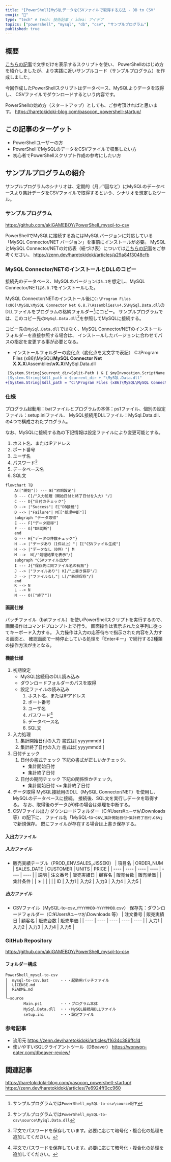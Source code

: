 ```yaml
---
title: "[PowerShell]MySQLデータをCSVファイルで取得する方法 - DB to CSV"
emoji: "🦾"
type: "tech" # tech: 技術記事 / idea: アイデア
topics: ["powershell", "mysql", "db", "csv", "サンプルプログラム"]
published: true
---
```

## 概要
[こちらの記事](https://haretokidoki-blog.com/pasocon_powershell-startup/)で文字だけを表示するスクリプトを使い、
PowerShellのはじめ方を紹介しましたが、より実践に近いサンプルコード（サンプルプログラム）を作成しました。

今回作成したPowerShellスクリプトはデータベース、MySQLよりデータを取得し、
CSVファイルでダウンロードするという内容です。

PowerShellの始め方（スタートアップ）としても、ご参考頂ければと思います。
https://haretokidoki-blog.com/pasocon_powershell-startup/
## この記事のターゲット
- PowerShellユーザーの方
- PowerShellでMySQLのデータをCSVファイルで収集したい方
- 初心者でPowerShellスクリプト作成の参考にしたい方
## サンプルプログラムの紹介
サンプルプログラムのシナリオは、定期的（月／1回など）にMySQLのデータベースより集計データをCSVファイルで取得するという、シナリオを想定したツール。
### サンプルプログラム
https://github.com/akiGAMEBOY/PowerShell_mysql-to-csv

PowerShellでMySQLに接続する為にはMySQLバージョンに対応している「MySQL Connector/NET バージョン」を事前にインストールが必要。
MySQLとMySQL Connector/NETの対応表（紐づけ表）については[こちらの記事](https://zenn.dev/haretokidoki/articles/a29a84f3048cfb)をご参考ください。
https://zenn.dev/haretokidoki/articles/a29a84f3048cfb
### MySQL Connector/NETのインストールとDLLのコピー
接続先のデータベース、MySQLのバージョンは`5.1`を想定し、MySQL Connector/NETは`6.8.7`をインストールした。

MySQL Connector/NETのインストール後に`C:\Program Files (x86)\MySQL\MySQL Connector Net 6.8.7\Assemblies\v4.5\MySql.Data.dll`のDLLファイルをプログラムの格納フォルダー[^1]にコピー。
サンプルプログラムでは、このコピー先の`MySql.Data.dll`[^2]を参照してMySQLに接続する。
[^1]: サンプルプログラムでは`PowerShell_mySQL-to-csv\source配下`
[^2]: サンプルプログラムでは`PowerShell_mySQL-to-csv\source\MySql.Data.dll`

コピー先の`MySql.Data.dll`ではなく、MySQL Connector/NETのインストールフォルダーを直接参照する場合は、
インストールしたバージョンに合わせてパスの指定を変更する事が必要となる。
- インストールフォルダーの変化点（変化点を太文字で表記）
C:\Program Files (x86)\MySQL\\**MySQL Connector Net X.X.X**\Assemblies\\**vX.X**\MySql.Data.dll
```diff powershell:DLLの参照先をインストールフォルダーに変更する場合（ファイル名：Main.ps1）
 [System.String]$current_dir=Split-Path ( & { $myInvocation.ScriptName } ) -parent                                      # 他でも使用している為、削除しない
-[System.String]$dll_path = $current_dir + "\MySQL.Data.dll"                                                            # コピー先
+[System.String]$dll_path = "C:\Program Files (x86)\MySQL\MySQL Connector Net 6.8.7\Assemblies\v4.5\MySql.Data.dll"     # インストール先
```
### 仕様
プログラム起動用：batファイルとプログラムの本体：ps1ファイル、個別の設定ファイル：setup.iniファイル、
MySQL接続用DLLファイル：MySql.Data.dll、
の4つで構成されたプログラム。

なお、MySQLに接続する為の下記情報は設定ファイルにより変更可能とする。
1. ホスト名、またはIPアドレス
1. ポート番号
1. ユーザ名
1. パスワード[^3]
1. データベース名
1. SQL文
[^3]: 平文でパスワードを保存しています。必要に応じて暗号化・複合化の処理を追加してください。

```mermaid
flowchart TB
    A(["開始"]) --- B["初期設定"]
    B --- C[/"入力処理（開始日付と終了日付を入力）"/]
    C --- D{"日付のチェック"}
    D --> |"Success"| E["DB接続"]
    D --> |"Failure"| M[["処理中断"]]
    subgraph "データ取得"
    E --- F["データ取得"]
    F --- G["DB切断"]
    end
    G --- H{"データの件数チェック"}
    H --> |"データあり（1件以上）"| I["CSVファイル生成"]
    H --> |"データなし（0件）"| M
    M -->  N[/"処理結果を表示"/]
    subgraph "CSVファイル出力"
    I --- J{"保存先に同ファイル名の有無"}
    J --> |"ファイルあり"| K[/"上書き保存"/]
    J --> |"ファイルなし"| L[/"新規保存"/]
    end
    K --> N
    L --> N
    N --- O(["終了"])
```
#### 画面仕様
バッチファイル（batファイル）を使いPowerShellスクリプトを実行するので、
画面操作はコマンドプロンプト上で行う。
画面操作は表示された文字列に従ってキーボード入力する。
入力操作は入力の応答待ちで指示された内容を入力する画面と、
確認画面で一時停止している処理を「Enterキー」で続行する2種類の操作方法が主となる。
#### 機能仕様
1. 初期設定
    - MySQL接続用のDLL読み込み
    - ダウンロードフォルダーのパスを取得
    - 設定ファイルの読み込み
        1. ホスト名、またはIPアドレス
        1. ポート番号
        1. ユーザ名
        1. パスワード[^3]
        1. データベース名
        1. SQL文
1. 入力処理
    1. 集計開始日付の入力
    書式は[ yyyymmdd ]
    1. 集計終了日付の入力
    書式は[ yyyymmdd ]
1. 日付チェック
    1. 日付の書式チェック
    下記の書式が正しいかチェック。
        - 集計開始日付
        - 集計終了日付
    1. 日付の期間チェック
    下記の関係性かチェック。
        - 集計開始日付 <= 集計終了日付
1. データ取得
MySQL接続用のDLL（MySQL Connector/NET）を使用し、MySQLのデータベースに接続。
接続後、SQL文を実行しデータを取得する。
なお、取得後のデータが0件の場合は処理を中断する。
1. CSVファイル出力
ダウンロードフォルダー（C:¥Users¥`ユーザ名`\Downloads 等）の配下に、
ファイル名「MySQL-to-csv_`集計開始日付`-`集計終了日付`.csv」で新規保存。
既にファイルが存在する場合は上書き保存する。
#### 入出力ファイル
##### 入力ファイル
- 販売実績テーブル（PROD_ENV.SALES_JISSEKI）
    | 項目名 | ORDER_NUM | SALES_DATE | CUSTOMER | UNITS | PRICE |
    | ---- | ---- | ---- | ---- | ---- | ---- |
    | 説明 | 注文番号 | 販売実績日 | 顧客名 | 販売台数 | 販売単価 |
    | 集計条件 |  | ＊ |  |  |  |
    | ID | 入力1 | 入力2 | 入力3 | 入力4 | 入力5 |

##### 出力ファイル
- CSVファイル（MySQL-to-csv_`YYYYMMDD`-`YYYYMMDD`.csv）
    保存先：ダウンロードフォルダー（C:¥Users¥`ユーザ名`\Downloads 等）
    | 注文番号 | 販売実績日 | 顧客名 | 販売台数 | 販売単価 |
    | ---- | ---- | ---- | ---- | ---- |
    | 入力1 | 入力2 | 入力3 | 入力4 | 入力5 |
### GitHub Repository
https://github.com/akiGAMEBOY/PowerShell_mysql-to-csv
#### フォルダー構成
```
PowerShell_mysql-to-csv
│  mysql-to-csv.bat     ・・・起動用バッチファイル
│  LICENSE.md
│  README.md
│
└─source
        Main.ps1        ・・・プログラム本体
        MySql.Data.dll  ・・・MySQL接続用DLLファイル
        setup.ini       ・・・設定ファイル
```
### 参考記事
- 流用元
    https://zenn.dev/haretokidoki/articles/f1634c386ffc1d
- 使いやすいSQLクライアントツール（DBeaver）
    https://wonwon-eater.com/dbeaver-review/

## 関連記事
https://haretokidoki-blog.com/pasocon_powershell-startup/
https://zenn.dev/haretokidoki/articles/7e6924ff0cc960
